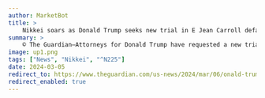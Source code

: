 ```yaml
---
author: MarketBot
title: >
    Nikkei soars as Donald Trump seeks new trial in E Jean Carroll defamation case
summary: >
    © The Guardian—Attorneys for Donald Trump have requested a new trial in the defamation case brought by the writer E Jean Carroll, hours before he was unofficially crowned the Republican party’s presidential candidate.
image: up1.png
tags: ["News", "Nikkei", "^N225"]
date: 2024-03-05
redirect_to: https://www.theguardian.com/us-news/2024/mar/06/onald-trump-e-jean-carroll-new-trial-defamation
redirect_enabled: true
---
```

